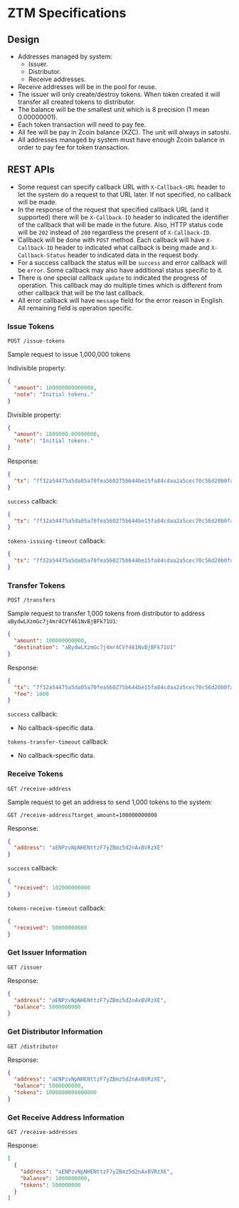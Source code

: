 # ZTM Specifications

## Design

- Addresses managed by system:
  - Issuer.
  - Distributor.
  - Receive addresses.
- Receive addresses will be in the pool for reuse.
- The issuer will only create/destroy tokens. When token created it will transfer all created tokens to distributor.
- The balance will be the smallest unit which is 8 precision (1 mean 0.00000001).
- Each token transaction will need to pay fee.
- All fee will be pay in Zcoin balance (XZC). The unit will always in satoshi.
- All addresses managed by system must have enough Zcoin balance in order to pay fee for token transaction.

## REST APIs

- Some request can specify callback URL with `X-Callback-URL` header to let the system do a request to that URL later. If not specified, no callback will be made.
- In the response of the request that specified callback URL (and it supported) there will be `X-Callback-ID` header to indicated the identifier of the callback that will be made in the future. Also, HTTP status code will be `202` instead of `200` regardless the present of `X-Callback-ID`.
- Callback will be done with `POST` method. Each callback will have `X-Callback-ID` header to indicated what callback is being made and `X-Callback-Status` header to indicated data in the request body.
- For a success callback the status will be `success` and error callback will be `error`. Some callback may also have additional status specific to it.
- There is one special callback `update` to indicated the progress of operation. This callback may do multiple times which is different from other callback that will be the last callback.
- All error callback will have `message` field for the error reason in English. All remaining field is operation specific.

### Issue Tokens

```
POST /issue-tokens
```

Sample request to issue 1,000,000 tokens

Indivisible property:

```json
{
  "amount": 100000000000000,
  "note": "Initial tokens."
}
```

Divisible property:

```json
{
  "amount": 1000000.00000000,
  "note": "Initial tokens."
}
```

Response:

```json
{
  "tx": "7f32a54475a5da05a70fea560275b644be15fa84cdaa2a5cec70c56d20b0fad3"
}
```

`success` callback:

```json
{
  "tx": "7f32a54475a5da05a70fea560275b644be15fa84cdaa2a5cec70c56d20b0fad3"
}
```

`tokens-issuing-timeout` callback:

```json
{
  "tx": "7f32a54475a5da05a70fea560275b644be15fa84cdaa2a5cec70c56d20b0fad3"
}
```

### Transfer Tokens

```
POST /transfers
```

Sample request to transfer 1,000 tokens from distributor to address `aBydwLXzmGc7j4mr4CVf461NvBjBFk71U1`:

```json
{
  "amount": 100000000000,
  "destination": "aBydwLXzmGc7j4mr4CVf461NvBjBFk71U1"
}
```

Response:

```json
{
  "tx": "7f32a54475a5da05a70fea560275b644be15fa84cdaa2a5cec70c56d20b0fad3",
  "fee": 1000
}
```

`success` callback:

- No callback-specific data.

`tokens-transfer-timeout` callback:

- No callback-specific data.

### Receive Tokens

```
GET /receive-address
```

Sample request to get an address to send 1,000 tokens to the system:

```
GET /receive-address?target_amount=100000000000
```

Response:

```json
{
  "address": "aENPzvNpNHENttzF7yZBmz5d2nAxBVRzXE"
}
```

`success` callback:

```json
{
  "received": 102000000000
}
```

`tokens-receive-timeout` callback:

```json
{
  "received": 50000000000
}
```

### Get Issuer Information

```
GET /issuer
```

Response:

```json
{
  "address": "aENPzvNpNHENttzF7yZBmz5d2nAxBVRzXE",
  "balance": 5000000000
}
```

### Get Distributor Information

```
GET /distributor
```

Response:

```json
{
  "address": "aENPzvNpNHENttzF7yZBmz5d2nAxBVRzXE",
  "balance": 5000000000,
  "tokens": 1000000000000000
}
```

### Get Receive Address Information

```
GET /receive-addresses
```

Response:

```json
[
  {
    "address": "aENPzvNpNHENttzF7yZBmz5d2nAxBVRzXE",
    "balance": 1000000000,
    "tokens": 500000000
  }
]
```
